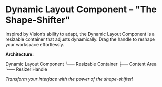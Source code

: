 # Dynamic Layout Component – "The Shape-Shifter"

Inspired by Vision’s ability to adapt, the Dynamic Layout Component is a resizable container that adjusts dynamically. Drag the handle to reshape your workspace effortlessly.

**Architecture:**

Dynamic Layout Component └── Resizable Container ├── Content Area └── Resizer Handle

*Transform your interface with the power of the shape-shifter!*